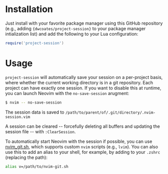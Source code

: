 # Installation

Just install with your favorite package manager using this GitHub repository (e.g., adding `{dwcoates/project-session}` to your package manager intialization list) and add the following to your Lua configuration:

```lua
require('project-session')
```

# Usage

`project-session` will automatically save your session on a per-project basis, where whether the current working directory is in a git repository. Each project can have exactly one session. If you want to disable this at runtime, you can launch Neovim with the `no-save-session` arugment:

```bash
$ nvim -- no-save-session
```

The session data is saved to `/path/to/parent/of/.git/directory/.nvim-session.vim`

A session can be cleared -- forcefully deleting all buffers and updating the session file -- with `:ClearSession`.

To automatically start Neovim with the session if possible, you can use [nvim_git.sh](./bash/nvim-git.sh), which supports custom `nvim` scripts (e.g., `lvim`). You can also use this to add an alias to your shell, for example, by adding to your `.zshrc` (replacing the path):

```zsh
alias v=/path/to/nvim-git.sh 
```
